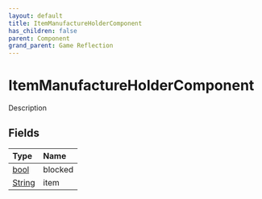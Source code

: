 ```yaml
---
layout: default
title: ItemManufactureHolderComponent
has_children: false
parent: Component
grand_parent: Game Reflection
---
```

# ItemManufactureHolderComponent
Description 

## Fields
| Type | Name |
|:-------------|:--------------|
| [bool](/game-reflection/components/bool.md) | blocked |
| [String](/game-reflection/components/string.md) | item |
